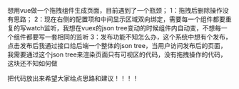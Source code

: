想用vue做一个拖拽组件生成页面，目前遇到了一个瓶颈；
1：拖拽后删除操作没有思路；
2：现在右侧的配置项和中间显示区域双向绑定，需要每一个组件都要重复的写watch监听，我想在vuex的json tree变动的时候组件内自动变，不想每一个组件都要写一套相同的监听
3：发布功能不知怎么办，这个系统中想有个发布，点击发布后我通过接口给后端一个整体的json tree，当用户访问发布后的页面，我需要通过这个json tree来渲染页面只有可视区的代码，没有拖拽操作的代码，这块还不知如何做

把代码放出来希望大家给点思路和建议！！！！
